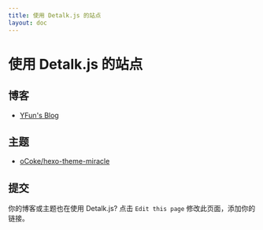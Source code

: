 ```yaml
---
title: 使用 Detalk.js 的站点
layout: doc
---
```


# 使用 Detalk.js 的站点

## 博客

- [YFun's Blog](https://blog.yfun.top/)


## 主题

- [oCoke/hexo-theme-miracle](https://github.com/oCoke/hexo-theme-miracle)

## 提交

你的博客或主题也在使用 Detalk.js? 点击 `Edit this page` 修改此页面，添加你的链接。
